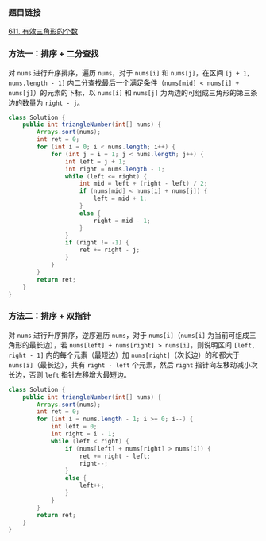 ### 题目链接
[611. 有效三角形的个数](https://leetcode.cn/problems/valid-triangle-number)

### 方法一：排序 + 二分查找
对 `nums` 进行升序排序，遍历 `nums`，对于 `nums[i]` 和 `nums[j]`，在区间 `[j + 1, nums.length - 1]` 内二分查找最后一个满足条件（`nums[mid] < nums[i] + nums[j]`）的元素的下标，以 `nums[i]` 和 `nums[j]` 为两边的可组成三角形的第三条边的数量为 `right - j`。

```Java
class Solution {
    public int triangleNumber(int[] nums) {
        Arrays.sort(nums);
        int ret = 0;
        for (int i = 0; i < nums.length; i++) {
            for (int j = i + 1; j < nums.length; j++) {
                int left = j + 1;
                int right = nums.length - 1;
                while (left <= right) {
                    int mid = left + (right - left) / 2;
                    if (nums[mid] < nums[i] + nums[j]) {
                        left = mid + 1;
                    }
                    else {
                        right = mid - 1;
                    }
                }
                if (right != -1) {
                    ret += right - j;
                }
            }
        }
        return ret;
    }
}
```

### 方法二：排序 + 双指针
对 `nums` 进行升序排序，逆序遍历 `nums`，对于 `nums[i]`（`nums[i]` 为当前可组成三角形的最长边），若 `nums[left] + nums[right] > nums[i]`，则说明区间 `[left, right - 1]` 内的每个元素（最短边）加 `nums[right]`（次长边）的和都大于 `nums[i]`（最长边），共有 `right - left` 个元素，然后 `right` 指针向左移动减小次长边，否则 `left` 指针左移增大最短边。

```Java
class Solution {
    public int triangleNumber(int[] nums) {
        Arrays.sort(nums);
        int ret = 0;
        for (int i = nums.length - 1; i >= 0; i--) {
            int left = 0;
            int right = i - 1;
            while (left < right) {
                if (nums[left] + nums[right] > nums[i]) {
                    ret += right - left;
                    right--;
                }
                else {
                    left++;
                }
            }
        }
        return ret;
    }
}
```